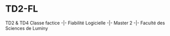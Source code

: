 # TD2-FL
TD2 &amp; TD4 Classe factice -|- Fiabilité Logicielle -|- Master 2 -|- Faculté des Sciences de Luminy
